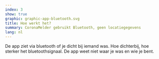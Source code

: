 ```yaml
---
index: 3
show: true
graphic: graphic-app-bluetooth.svg
title: Hoe werkt het?
summary: CoronaMelder gebruikt Bluetooth, geen locatiegegevens
lang: nl
---
```


De app ziet via bluetooth of je dicht bij iemand was. Hoe dichterbij, hoe sterker het bluetoothsignaal. De app weet niet waar je was en wie je bent.
